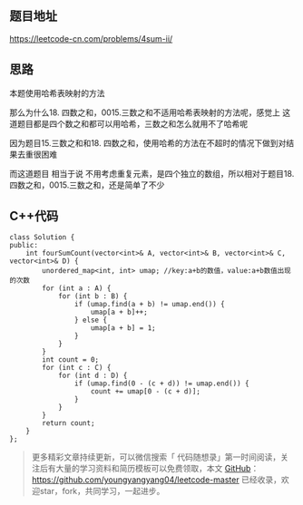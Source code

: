 ## 题目地址 
https://leetcode-cn.com/problems/4sum-ii/

## 思路 

本题使用哈希表映射的方法 

那么为什么18. 四数之和，0015.三数之和不适用哈希表映射的方法呢，感觉上 这道题目都是四个数之和都可以用哈希，三数之和怎么就用不了哈希呢 

因为题目15.三数之和和18. 四数之和，使用哈希的方法在不超时的情况下做到对结果去重很困难 

而这道题目 相当于说 不用考虑重复元素，是四个独立的数组，所以相对于题目18. 四数之和，0015.三数之和，还是简单了不少

## C++代码

```
class Solution {
public:
    int fourSumCount(vector<int>& A, vector<int>& B, vector<int>& C, vector<int>& D) {
        unordered_map<int, int> umap; //key:a+b的数值，value:a+b数值出现的次数
        for (int a : A) {
            for (int b : B) {
                if (umap.find(a + b) != umap.end()) {
                    umap[a + b]++;
                } else {
                    umap[a + b] = 1;
                }
            }
        }
        int count = 0;
        for (int c : C) {
            for (int d : D) {
                if (umap.find(0 - (c + d)) != umap.end()) {
                    count += umap[0 - (c + d)]; 
                }
            }
        }
        return count;
    }
};
```

> 更多精彩文章持续更新，可以微信搜索「 代码随想录」第一时间阅读，关注后有大量的学习资料和简历模板可以免费领取，本文  [GitHub](https://github.com/youngyangyang04/leetcode-master )：https://github.com/youngyangyang04/leetcode-master 已经收录，欢迎star，fork，共同学习，一起进步。
